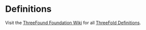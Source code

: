 # Definitions

Visit the [ThreeFound Foundation Wiki](https://wiki.foundation.grid.tf/#/) for all [ThreeFold Definitions](https://wiki.foundation.grid.tf/#/definitions/readme).
